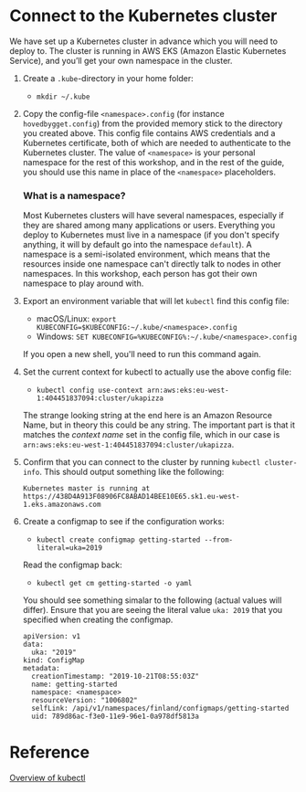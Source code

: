 # Connect to the Kubernetes cluster
We have set up a Kubernetes cluster in advance which you will need to deploy to. The cluster is running in AWS EKS (Amazon Elastic Kubernetes Service), and you’ll get your own namespace in the cluster.

1. Create a `.kube`-directory in your home folder:
    - `mkdir ~/.kube`
1. Copy the config-file `<namespace>.config` (for instance `hovedbygget.config`) from the provided memory stick to the directory you created above. This config file contains AWS credentials and a Kubernetes certificate, both of which are needed to authenticate to the Kubernetes cluster. The value of `<namespace>` is your personal namespace for the rest of this workshop, and in the rest of the guide, you should use this name in place of the `<namespace>` placeholders.
      ### What is a namespace?
      
      Most Kubernetes clusters will have several namespaces, especially if they are shared among many applications or users.   Everything you deploy to Kubernetes must live in a namespace (if you don't specify anything, it will by default go into the namespace `default`). A namespace is a semi-isolated environment, which means that the resources inside one namespace can't directly talk to nodes in other namespaces. In this workshop, each person has got their own namespace to play around with.
1. Export an environment variable that will let `kubectl` find this config file:
    - macOS/Linux: `export KUBECONFIG=$KUBECONFIG:~/.kube/<namespace>.config`
    - Windows: `SET KUBECONFIG=%KUBECONFIG%:~/.kube/<namespace>.config`

    If you open a new shell, you'll need to run this command again.
1. Set the current context for kubectl to actually use the above config file:
    - `kubectl config use-context arn:aws:eks:eu-west-1:404451837094:cluster/ukapizza`

    The strange looking string at the end here is an Amazon Resource Name, but in theory this could be any string. The important part is that it matches the *context name* set in the config file, which in our case is `arn:aws:eks:eu-west-1:404451837094:cluster/ukapizza`.
1. Confirm that you can connect to the cluster by running `kubectl cluster-info`. This should output something like the following:
    ```
    Kubernetes master is running at https://438D4A913F08906FC8ABAD14BEE10E65.sk1.eu-west-1.eks.amazonaws.com
    ```
1. Create a configmap to see if the configuration works:
    - `kubectl create configmap getting-started --from-literal=uka=2019`

    Read the configmap back:
    - `kubectl get cm getting-started -o yaml`
    
    You should see something simalar to the following (actual values will differ). Ensure that you are seeing the literal value `uka: 2019` that you specified when creating the configmap.
    ```
    apiVersion: v1
    data:
      uka: "2019"
    kind: ConfigMap
    metadata:
      creationTimestamp: "2019-10-21T08:55:03Z"
      name: getting-started
      namespace: <namespace>
      resourceVersion: "1006802"
      selfLink: /api/v1/namespaces/finland/configmaps/getting-started
      uid: 789d86ac-f3e0-11e9-96e1-0a978df5813a
    ```

# Reference

[Overview of kubectl](https://kubernetes.io/docs/reference/kubectl/overview/)
